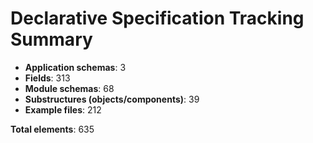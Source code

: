 # Declarative Specification Tracking Summary

- **Application schemas**: 3
- **Fields**: 313
- **Module schemas**: 68
- **Substructures (objects/components)**: 39
- **Example files**: 212

**Total elements**: 635
